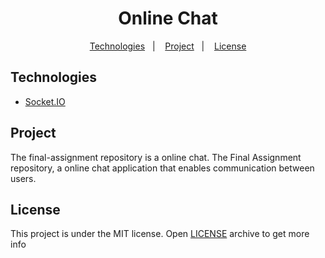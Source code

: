 <h1 align="center">
  Online Chat
</h1>

<p align="center">
  <a href="#-technologies">Technologies</a>&nbsp;&nbsp;&nbsp;|&nbsp;&nbsp;&nbsp;
  <a href="#-project">Project</a>&nbsp;&nbsp;&nbsp;|&nbsp;&nbsp;&nbsp;
  <a href="#-license">License</a>
</p>

## Technologies

- [Socket.IO](https://socket.io/)

## Project

The final-assignment repository is a online chat.
The Final Assignment repository, a online chat application that enables communication between users.

## License

This project is under the MIT license. Open [LICENSE](LICENSE) archive to get more info
